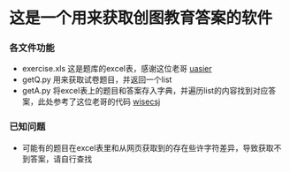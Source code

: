 # 这是一个用来获取创图教育答案的软件

### 各文件功能
- exercise.xls 这是题库的excel表，感谢这位老哥 [uasier](https://github.com/uasier/xszc)
- getQ.py 用来获取试卷题目，并返回一个list
- getA.py 将excel表上的题目和答案存入字典，并遍历list的内容找到对应答案，此处参考了这位老哥的代码 [wisecsj](https://github.com/wisecsj/hfut-brush)

### 已知问题
- 可能有的题目在excel表里和从网页获取到的存在些许字符差异，导致获取不到答案，请自行查找
